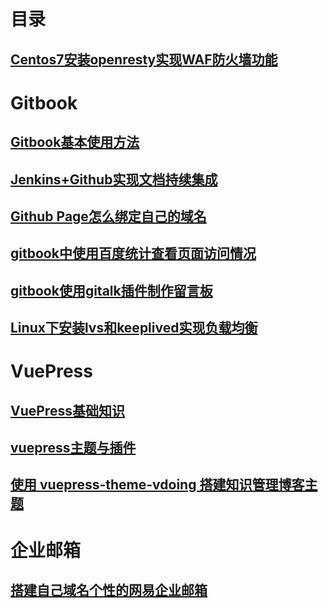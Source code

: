 # 目录

## [Centos7安装openresty实现WAF防火墙功能](Centos7-install-openresty-waf.md)

# Gitbook

## [Gitbook基本使用方法](Gitbook.md)

## [Jenkins+Github实现文档持续集成](Jenkins_Github.md)

## [Github Page怎么绑定自己的域名](Github-Page-my-domain.md)

## [gitbook中使用百度统计查看页面访问情况](gitbook中使用百度统计查看页面访问情况.md)

## [gitbook使用gitalk插件制作留言板](gitbook使用gitalk插件制作留言板.md)

## [Linux下安装lvs和keeplived实现负载均衡](Linux下安装lvs和keeplived实现负载均衡.md)



# VuePress

## [VuePress基础知识](/README-vuepress.md)

## [vuepress主题与插件](vuepress主题与插件.md)

## [使用 vuepress-theme-vdoing 搭建知识管理博客主题](vuepress-theme-vdoing.md)



# 企业邮箱

## [搭建自己域名个性的网易企业邮箱](搭建自己域名个性的网易企业邮箱.md)
